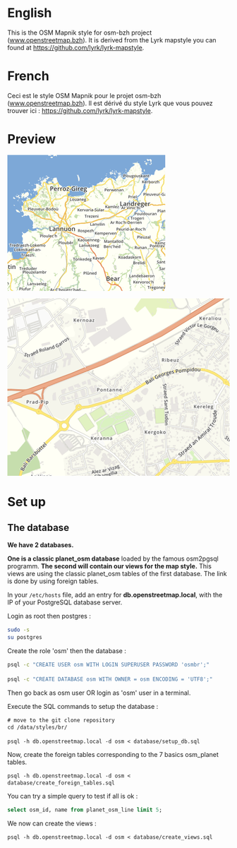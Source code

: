 # English

This is the OSM Mapnik style for osm-bzh project (www.openstreetmap.bzh).
It is derived from the Lyrk mapstyle you can found at https://github.com/lyrk/lyrk-mapstyle.

# French

Ceci est le style OSM Mapnik pour le projet osm-bzh (www.openstreetmap.bzh).
Il est dérivé du style Lyrk que vous pouvez trouver ici : https://github.com/lyrk/lyrk-mapstyle.

# Preview

![preview1](/preview1.png "preview1")

![preview2](/preview2.png "preview2")

# Set up

## The database

**We have 2 databases.**

**One is a classic planet_osm database** loaded by the famous osm2pgsql programm. **The second will contain our views for the map style.** This views are using the classic planet_osm tables of the first database. The link is done by using foreign tables.


In your ```/etc/hosts``` file, add an entry for **db.openstreetmap.local**, with the IP of your PostgreSQL database server.


Login as root then postgres :

```bash
sudo -s
su postgres
```

Create the role 'osm' then the database :

```bash
psql -c "CREATE USER osm WITH LOGIN SUPERUSER PASSWORD 'osmbr';"

psql -c "CREATE DATABASE osm WITH OWNER = osm ENCODING = 'UTF8';"
```


Then go back as osm user OR login as 'osm' user in a terminal.

Execute the SQL commands to setup the database :

```
# move to the git clone repository
cd /data/styles/br/

psql -h db.openstreetmap.local -d osm < database/setup_db.sql
```

Now, create the foreign tables corresponding to the 7 basics osm_planet tables.

```
psql -h db.openstreetmap.local -d osm < database/create_foreign_tables.sql 
```

You can try a simple query to test if all is ok :

```sql
select osm_id, name from planet_osm_line limit 5;
```

We now can create the views :

```
psql -h db.openstreetmap.local -d osm < database/create_views.sql
```



